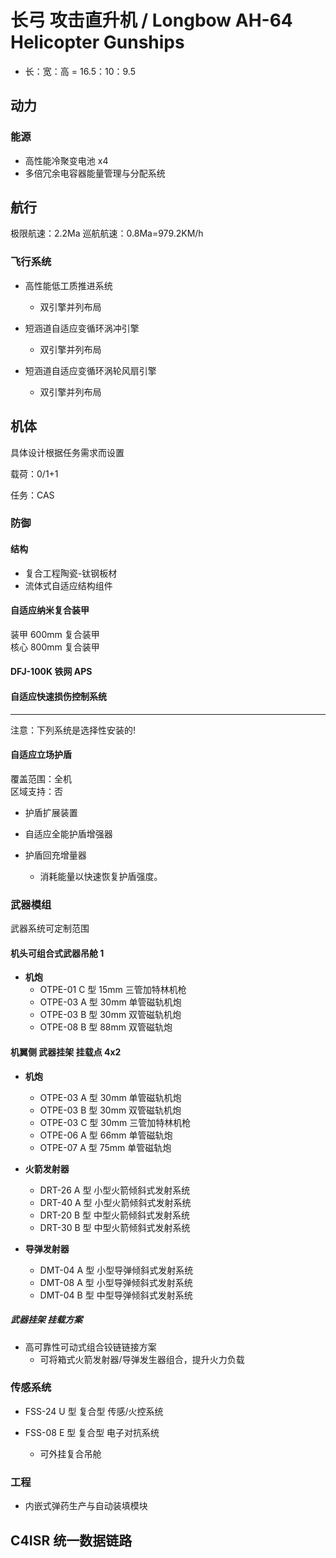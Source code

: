 # 长弓 攻击直升机 / Longbow AH-64 Helicopter Gunships

- 长：宽：高 = 16.5：10：9.5

## 动力

### 能源

- 高性能冷聚变电池 x4
- 多倍冗余电容器能量管理与分配系统

## 航行

极限航速：2.2Ma
巡航航速：0.8Ma=979.2KM/h

### 飞行系统

- 高性能低工质推进系统
  - 双引擎并列布局

- 短涵道自适应变循环涡冲引擎
  - 双引擎并列布局

- 短涵道自适应变循环涡轮风扇引擎
  - 双引擎并列布局

## 机体

具体设计根据任务需求而设置

载荷：0/1+1

任务：CAS

### 防御

#### 结构

- 复合工程陶瓷-钛钢板材
- 流体式自适应结构组件

#### 自适应纳米复合装甲

装甲 600mm 复合装甲  
核心 800mm 复合装甲

#### DFJ-100K 铁网 APS

#### 自适应快速损伤控制系统

---

注意：下列系统是选择性安装的!

#### 自适应立场护盾

覆盖范围：全机  
区域支持：否

- 护盾扩展装置

- 自适应全能护盾增强器

- 护盾回充增量器
  - 消耗能量以快速恢复护盾强度。

### 武器模组

武器系统可定制范围

#### 机头可组合式武器吊舱 1

- **机炮**
  - OTPE-01 C 型 15mm 三管加特林机枪
  - OTPE-03 A 型 30mm 单管磁轨机炮
  - OTPE-03 B 型 30mm 双管磁轨机炮
  - OTPE-08 B 型 88mm 双管磁轨炮

#### 机翼侧 武器挂架 挂载点 4x2

- **机炮**
  - OTPE-03 A 型 30mm 单管磁轨机炮
  - OTPE-03 B 型 30mm 双管磁轨机炮
  - OTPE-03 C 型 30mm 三管加特林机枪
  - OTPE-06 A 型 66mm 单管磁轨炮
  - OTPE-07 A 型 75mm 单管磁轨炮

- **火箭发射器**

  - DRT-26 A 型 小型火箭倾斜式发射系统
  - DRT-40 A 型 小型火箭倾斜式发射系统
  - DRT-20 B 型 中型火箭倾斜式发射系统
  - DRT-30 B 型 中型火箭倾斜式发射系统

- **导弹发射器**
  - DMT-04 A 型 小型导弹倾斜式发射系统
  - DMT-08 A 型 小型导弹倾斜式发射系统
  - DMT-04 B 型 中型导弹倾斜式发射系统

##### 武器挂架 挂载方案

- 高可靠性可动式组合铰链链接方案
  - 可将箱式火箭发射器/导弹发生器组合，提升火力负载

### 传感系统

- FSS-24 U 型 复合型 传感/火控系统

- FSS-08 E 型 复合型 电子对抗系统
  - 可外挂复合吊舱

### 工程

- 内嵌式弹药生产与自动装填模块

## C4ISR 统一数据链路
